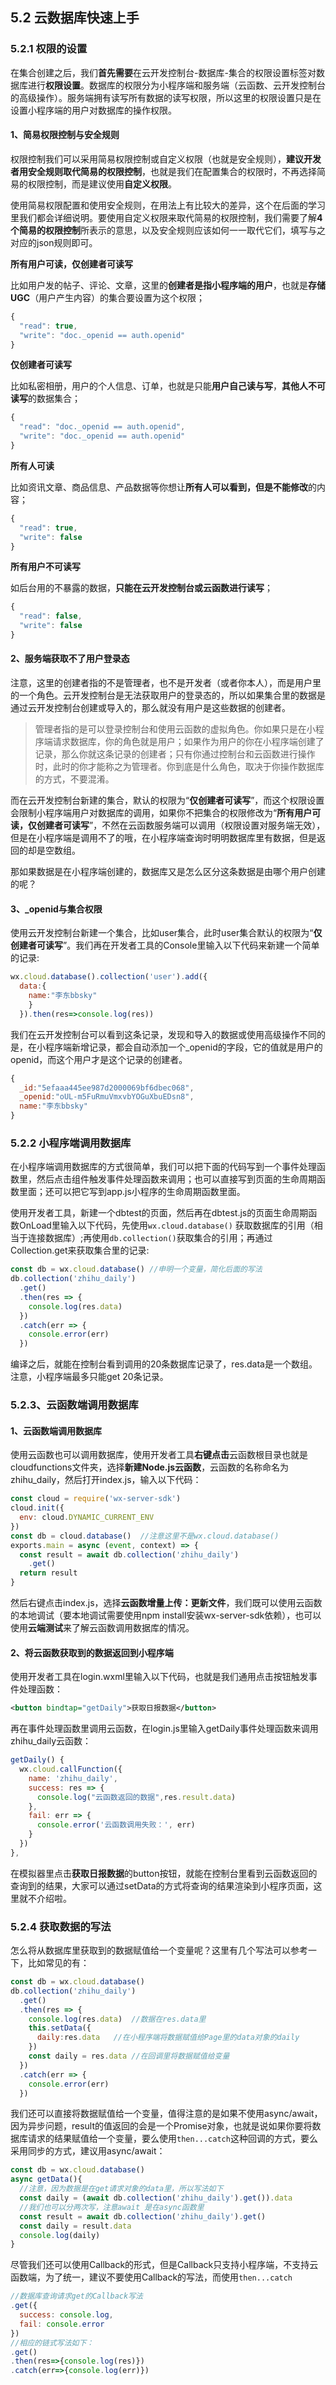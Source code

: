 ## 5.2 云数据库快速上手
### 5.2.1 权限的设置
在集合创建之后，我们**首先需要**在云开发控制台-数据库-集合的权限设置标签对数据库进行**权限设置**。数据库的权限分为小程序端和服务端（云函数、云开发控制台的高级操作）。服务端拥有读写所有数据的读写权限，所以这里的权限设置只是在设置小程序端的用户对数据库的操作权限。

#### 1、简易权限控制与安全规则
权限控制我们可以采用简易权限控制或自定义权限（也就是安全规则），**建议开发者用安全规则取代简易的权限控制**，也就是我们在配置集合的权限时，不再选择简易的权限控制，而是建议使用**自定义权限**。

使用简易权限配置和使用安全规则，在用法上有比较大的差异，这个在后面的学习里我们都会详细说明。要使用自定义权限来取代简易的权限控制，我们需要了解**4个简易的权限控制**所表示的意思，以及安全规则应该如何一一取代它们，填写与之对应的json规则即可。

**所有用户可读，仅创建者可读写**

比如用户发的帖子、评论、文章，这里的**创建者是指小程序端的用户**，也就是**存储UGC**（用户产生内容）的集合要设置为这个权限；

```javascript
{
  "read": true,
  "write": "doc._openid == auth.openid"
}
```

**仅创建者可读写**

比如私密相册，用户的个人信息、订单，也就是只能**用户自己读与写**，**其他人不可读写**的数据集合；
```javascript
{
  "read": "doc._openid == auth.openid",
  "write": "doc._openid == auth.openid"
}
```
**所有人可读**

比如资讯文章、商品信息、产品数据等你想让**所有人可以看到，但是不能修改**的内容；
```javascript
{
  "read": true,
  "write": false
}
```
**所有用户不可读写**

如后台用的不暴露的数据，**只能在云开发控制台或云函数进行读写**；
```javascript
{
  "read": false,
  "write": false
}
```

#### 2、服务端获取不了用户登录态
注意，这里的创建者指的不是管理者，也不是开发者（或者你本人），而是用户里的一个角色。云开发控制台是无法获取用户的登录态的，所以如果集合里的数据是通过云开发控制台创建或导入的，那么就没有用户是这些数据的创建者。
>管理者指的是可以登录控制台和使用云函数的虚拟角色。你如果只是在小程序端请求数据库，你的角色就是用户；如果作为用户的你在小程序端创建了记录，那么你就这条记录的创建者；只有你通过控制台和云函数进行操作时，此时的你才能称之为管理者。你到底是什么角色，取决于你操作数据库的方式，不要混淆。

而在云开发控制台新建的集合，默认的权限为“**仅创建者可读写**”，而这个权限设置会限制小程序端用户对数据库的调用，如果你不把集合的权限修改为“**所有用户可读，仅创建者可读写**”，不然在云函数服务端可以调用（权限设置对服务端无效），但是在小程序端是调用不了的哦，在小程序端查询时明明数据库里有数据，但是返回的却是空数组。

那如果数据是在小程序端创建的，数据库又是怎么区分这条数据是由哪个用户创建的呢？

#### 3、_openid与集合权限
使用云开发控制台新建一个集合，比如user集合，此时user集合默认的权限为“**仅创建者可读写**”。我们再在开发者工具的Console里输入以下代码来新建一个简单的记录:
```javascript
wx.cloud.database().collection('user').add({
  data:{
    name:"李东bbsky"
    }
  }).then(res=>console.log(res))
```
我们在云开发控制台可以看到这条记录，发现和导入的数据或使用高级操作不同的是，在小程序端新增记录，都会自动添加一个_openid的字段，它的值就是用户的openid，而这个用户才是这个记录的创建者。
```javascript
{
  _id:"5efaaa445ee987d2000069bf6dbec068",
  _openid:"oUL-m5FuRmuVmxvbYOGuXbuEDsn8",
  name:"李东bbsky"
}
```

### 5.2.2 小程序端调用数据库
在小程序端调用数据库的方式很简单，我们可以把下面的代码写到一个事件处理函数里，然后点击组件触发事件处理函数来调用；也可以直接写到页面的生命周期函数里面；还可以把它写到app.js小程序的生命周期函数里面。

使用开发者工具，新建一个dbtest的页面，然后再在dbtest.js的页面生命周期函数OnLoad里输入以下代码，先使用`wx.cloud.database()` 获取数据库的引用（相当于连接数据库）;再使用`db.collection()`获取集合的引用；再通过Collection.get来获取集合里的记录:
```javascript
const db = wx.cloud.database() //申明一个变量，简化后面的写法
db.collection('zhihu_daily')
  .get()
  .then(res => {
    console.log(res.data)
  })
  .catch(err => {
    console.error(err)
  })
```
编译之后，就能在控制台看到调用的20条数据库记录了，res.data是一个数组。注意，小程序端最多只能get 20条记录。

### 5.2.3、云函数端调用数据库
#### 1、云函数端调用数据库
使用云函数也可以调用数据库，使用开发者工具**右键点击**云函数根目录也就是cloudfunctions文件夹，选择**新建Node.js云函数**，云函数的名称命名为zhihu_daily，然后打开index.js，输入以下代码：
```javascript
const cloud = require('wx-server-sdk')
cloud.init({
  env: cloud.DYNAMIC_CURRENT_ENV
})
const db = cloud.database()  //注意这里不是wx.cloud.database()
exports.main = async (event, context) => {
  const result = await db.collection('zhihu_daily')
    .get()
  return result
}
```
然后右键点击index.js，选择**云函数增量上传：更新文件**，我们既可以使用云函数的本地调试（要本地调试需要使用npm install安装wx-server-sdk依赖），也可以使用**云端测试**来了解云函数调用数据库的情况。

#### 2、将云函数获取到的数据返回到小程序端
使用开发者工具在login.wxml里输入以下代码，也就是我们通用点击按钮触发事件处理函数：
```xml
<button bindtap="getDaily">获取日报数据</button>
```
再在事件处理函数里调用云函数，在login.js里输入getDaily事件处理函数来调用zhihu_daily云函数：
```javascript
getDaily() {
  wx.cloud.callFunction({
    name: 'zhihu_daily',
    success: res => {
      console.log("云函数返回的数据",res.result.data)
    },
    fail: err => {
      console.error('云函数调用失败：', err)
    }
  })
},
```
在模拟器里点击**获取日报数据**的button按钮，就能在控制台里看到云函数返回的查询到的结果，大家可以通过setData的方式将查询的结果渲染到小程序页面，这里就不介绍啦。

### 5.2.4 获取数据的写法
怎么将从数据库里获取到的数据赋值给一个变量呢？这里有几个写法可以参考一下，比如常见的有：
```javascript
const db = wx.cloud.database() 
db.collection('zhihu_daily')
  .get()
  .then(res => {
    console.log(res.data)  //数据在res.data里
    this.setData({
      daily:res.data   //在小程序端将数据赋值给Page里的data对象的daily
    })
    const daily = res.data //在回调里将数据赋值给变量
  })
  .catch(err => {
    console.error(err)
  })
```
我们还可以直接将数据赋值给一个变量，值得注意的是如果不使用async/await，因为异步问题，result的值返回的会是一个Promise对象，也就是说如果你要将数据库请求的结果赋值给一个变量，要么使用`then...catch`这种回调的方式，要么采用同步的方式，建议用async/await：
```javascript
const db = wx.cloud.database() 
async getData(){
  //注意，因为数据是在get请求对象的data里，所以写法如下
  const daily = (await db.collection('zhihu_daily').get()).data
  //我们也可以分两次写，注意await 是在async函数里
  const result = await db.collection('zhihu_daily').get()
  const daily = result.data
  console.log(daily)
}
```
尽管我们还可以使用Callback的形式，但是Callback只支持小程序端，不支持云函数端，为了统一，建议不要使用Callback的写法，而使用`then...catch`
```javascript
//数据库查询请求get的Callback写法
.get({
  success: console.log,
  fail: console.error
})
//相应的链式写法如下：
.get()
.then(res=>{console.log(res)})
.catch(err=>{console.log(err)})
```